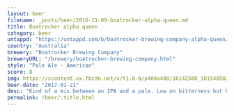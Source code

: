 ```yaml
---
layout: beer
filename: _posts/beer/2016-11-09-boatrocker-alpha-queen.md
title: Boatrocker alpha queen
category: beer
untappd: "https://untappd.com/b/boatrocker-brewing-company-alpha-queen/11290"
country: "Australia"
brewery: "Boatrocker Brewing Company"
breweryURL: "/brewery/boatrocker-brewing-company.html"
style: "Pale Ale - American"
score: 8
img: https://scontent.xx.fbcdn.net/v/t1.0-0/p480x480/16142500_10154858219793745_8642676350472823343_n.jpg?oh=d8dc15c0c8abf4204823899d34708c38&oe=5A14636D
beer-date: "2017-01-21"
desc: "Kind of a mix between an IPA and a pale. Low on bitterness but high on hops. Great as a session beer"
permalink: /beer/:title.html
---
```

